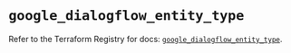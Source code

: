 # `google_dialogflow_entity_type`

Refer to the Terraform Registry for docs: [`google_dialogflow_entity_type`](https://registry.terraform.io/providers/drfaust92/google/4.16.4/docs/resources/dialogflow_entity_type).
